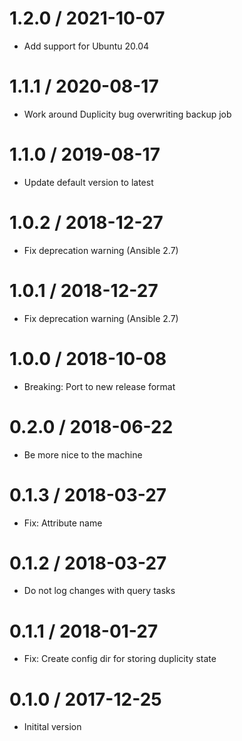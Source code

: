 # 1.2.0 / 2021-10-07

  * Add support for Ubuntu 20.04

# 1.1.1 / 2020-08-17

  * Work around Duplicity bug overwriting backup job

# 1.1.0 / 2019-08-17

  * Update default version to latest

# 1.0.2 / 2018-12-27

  * Fix deprecation warning (Ansible 2.7)

# 1.0.1 / 2018-12-27

  * Fix deprecation warning (Ansible 2.7)

# 1.0.0 / 2018-10-08

  * Breaking: Port to new release format

# 0.2.0 / 2018-06-22

  * Be more nice to the machine

# 0.1.3 / 2018-03-27

  * Fix: Attribute name

# 0.1.2 / 2018-03-27

  * Do not log changes with query tasks

# 0.1.1 / 2018-01-27

  * Fix: Create config dir for storing duplicity state

# 0.1.0 / 2017-12-25

  * Initital version
